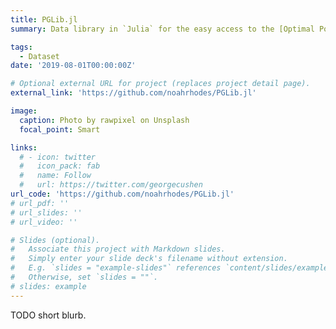 ```yaml
---
title: PGLib.jl
summary: Data library in `Julia` for the easy access to the [Optimal Power Flow benchmark library](https://github.com/power-grid-lib/pglib-opf) provided by the [IEEE PES Task Force on Benchmarks for Validation of Emerging Power System Algorithms](https://power-grid-lib.github.io/).

tags:
  - Dataset
date: '2019-08-01T00:00:00Z'

# Optional external URL for project (replaces project detail page).
external_link: 'https://github.com/noahrhodes/PGLib.jl'

image:
  caption: Photo by rawpixel on Unsplash
  focal_point: Smart

links:
  # - icon: twitter
  #   icon_pack: fab
  #   name: Follow
  #   url: https://twitter.com/georgecushen
url_code: 'https://github.com/noahrhodes/PGLib.jl'
# url_pdf: ''
# url_slides: ''
# url_video: ''

# Slides (optional).
#   Associate this project with Markdown slides.
#   Simply enter your slide deck's filename without extension.
#   E.g. `slides = "example-slides"` references `content/slides/example-slides.md`.
#   Otherwise, set `slides = ""`.
# slides: example
---
```


TODO short blurb.